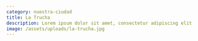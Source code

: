 ```yaml
---
category: nuestra-ciudad
title: La Trucha
description: Lorem ipsum dolor sit amet, consectetur adipiscing elit
image: /assets/uploads/la-trucha.jpg
---
```

